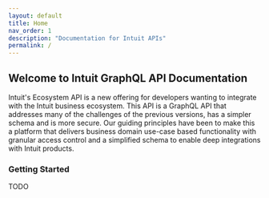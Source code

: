 ```yaml
---
layout: default
title: Home
nav_order: 1
description: "Documentation for Intuit APIs"
permalink: /
---
```


## Welcome to Intuit GraphQL API Documentation

Intuit's Ecosystem API is a new offering for developers wanting to integrate with the Intuit business ecosystem. This API is a GraphQL API that addresses many of the challenges of the previous versions, has a simpler schema and is more secure. Our guiding principles have been to make this a platform that delivers business domain use-case based functionality with granular access control and a simplified schema to enable deep integrations with Intuit products. 

### Getting Started

TODO